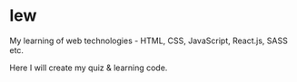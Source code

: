# lew
My learning of web technologies - HTML, CSS, JavaScript, React.js, SASS etc.

Here I will create my quiz & learning code.
